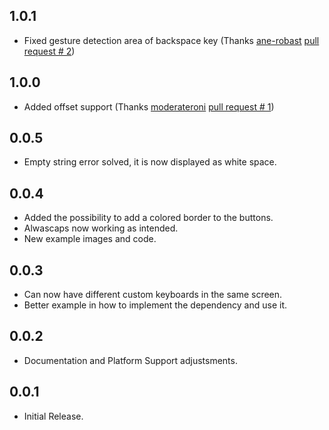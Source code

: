 ## 1.0.1

- Fixed gesture detection area of backspace key (Thanks [ane-robast](https://github.com/ane-robast) [pull request # 2](https://github.com/EliasDalvite/virtual_keyboard_custom_layout/pull/2)) 

## 1.0.0

- Added offset support (Thanks [moderateroni](https://github.com/moderateroni) [pull request # 1](https://github.com/EliasDalvite/virtual_keyboard_custom_layout/pull/1)) 

## 0.0.5

- Empty string error solved, it is now displayed as white space.

## 0.0.4

- Added the possibility to add a colored border to the buttons.
- Alwascaps now working as intended.
- New example images and code.

## 0.0.3

- Can now have different custom keyboards in the same screen.
- Better example in how to implement the dependency and use it.

## 0.0.2

- Documentation and Platform Support adjustsments.

## 0.0.1

- Initial Release.